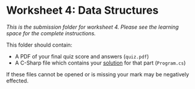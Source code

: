 # Worksheet 4: Data Structures
*This is the submission folder for worksheet 4. Please see the learning space for the complete instructions.*

This folder should contain:

* A PDF of your final quiz score and answers (`quiz.pdf`)
* A C-Sharp file which contains your [solution](https://github.falmouth.ac.uk/Games-Academy/comp101-ws4-datastructures) for that part (`Program.cs`)

If these files cannot be opened or is missing your mark may be negatively effected.
